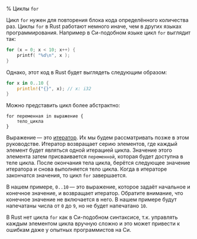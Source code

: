 % Циклы `for`

Цикл `for` нужен для повторения блока кода определённого количества раз. Циклы
`for` в Rust работают немного иначе, чем в других языках программирования.
Например в Си-подобном языке цикл `for` выглядит так:

```c
for (x = 0; x < 10; x++) {
    printf( "%d\n", x );
}
```

Однако, этот код в Rust будет выглядеть следующим образом:

```rust
for x in 0..10 {
    println!("{}", x); // x: i32
}
```

Можно представить цикл более абстрактно:

```ignore
for переменная in выражение {
    тело_цикла
}
```

Выражение — это [итератор][iterator]. Их мы будем рассматривать позже в этом
руководстве. Итератор возвращает серию элементов, где каждый элемент будет
являться одной итерацией цикла. Значение этого элемента затем присваивается
`переменной`, которая будет доступна в теле цикла. После окончания тела цикла,
берётся следующее значение итератора и снова выполняется тело цикла. Когда в
итераторе закончатся значения, то цикл `for` завершается.

[iterator]: iterators.html

В нашем примере, `0..10` — это выражение, которое задаёт начальное и конечное
значение, и возвращает итератор. Обратите внимание, что конечное значение не
включается в него. В нашем примере будут напечатаны числа от `0` до `9`, но не
будет напечатано `10`.

В Rust нет цикла `for` как в Си-подобном синтаксисе, т.к. управлять каждым
элементом цикла вручную сложно и это может привести к ошибкам даже у опытных
программистов на Си.
